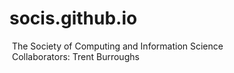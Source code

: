 ﻿# socis.github.io
﻿ The Society of Computing and Information Science <br />
﻿ Collaborators: Trent Burroughs
